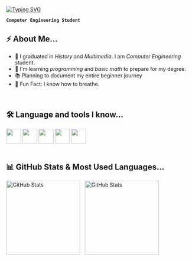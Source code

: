<br clear="both">

[![Typing SVG](https://readme-typing-svg.demolab.com?font=Fira+Code&size=40&pause=1000&color=858585&random=false&width=500&height=100&lines=<h1>Hello+World!</h1>;<p>I'm+L%C3%ADdia.</p>;printf("Hello+World!");)](https://git.io/typing-svg)

**`Computer Engineering Student`**

<!--<div align="center">
  <img height="auto" width="100%" src="https://user-images.githubusercontent.com/74038190/212284136-03988914-d899-44b4-b1d9-4eeccf656e44.gif"  />
</div> -->

<h2>⚡️ About Me...</h2>
  <ul>
    <li>🔭 I graduated in <i>History</i> and <i>Multimedia</i>. I am <i>Computer Engineering</i> student.</li>
    <li>🧐 I'm learning <i>programming</i> and <i>basic math</i> to prepare for my degree.</li>
    <li>📚 Planning to document my entire beginner journey</li>
    <li>🎉 Fun Fact: I know how to breathe.</li>
  </ul>

<br />
  
<h2>🛠 Language and tools I know...</h2>
  <div>
    <!-- HTML --><img src="https://cdn.jsdelivr.net/gh/devicons/devicon@latest/icons/html5/html5-original.svg" height="40" />
    <!-- CSS --><img src="https://cdn.jsdelivr.net/gh/devicons/devicon@latest/icons/css3/css3-original.svg" height="40" />
    <!-- JS --><img src="https://cdn.jsdelivr.net/gh/devicons/devicon@latest/icons/javascript/javascript-original.svg" height="40" />
    <!-- GIT --><img src="https://cdn.jsdelivr.net/gh/devicons/devicon@latest/icons/git/git-original.svg" height="40" />
    <!-- C --><img src="https://cdn.jsdelivr.net/gh/devicons/devicon@latest/icons/c/c-original.svg" height="40" />
  </div>

<br />

<h2>📊 GitHub Stats & Most Used Languages...</h2>

<p>
  <img 
    align="left" 
    alt="GitHub Stats" 
    height="200" 
    style="padding-right: 10px;" 
    src="https://github-readme-stats.vercel.app/api?username=liatsuki&theme=dark&include_all_commits=true" 
  />

<img 
      align="left" 
      alt="GitHub Stats" 
      height="200" 
      src="https://github-readme-stats.vercel.app/api/top-langs/?username=liatsuki&theme=dark" 
  />

<!--
[![](https://raw.githubusercontent.com/liatsuki/profile-summary-card/master/profile-summary-card-output/transparent/0-profile-details.svg)](https://github.com/vn7n24fzkq/github-profile-summary-cards)
[![](https://raw.githubusercontent.com/liatsuki/profile-summary-card/master/profile-summary-card-output/transparent/1-repos-per-language.svg)](https://github.com/vn7n24fzkq/github-profile-summary-cards) [![](https://raw.githubusercontent.com/liatsuki/profile-summary-card/master/profile-summary-card-output/transparent/2-most-commit-language.svg)](https://github.com/vn7n24fzkq/github-profile-summary-cards)
[![](https://raw.githubusercontent.com/liatsuki/profile-summary-card/master/profile-summary-card-output/transparent/3-stats.svg)](https://github.com/vn7n24fzkq/github-profile-summary-cards) [![](https://raw.githubusercontent.com/liatsuki/profile-summary-card/master/profile-summary-card-output/transparent/4-productive-time.svg)](https://github.com/vn7n24fzkq/github-profile-summary-cards)
-->
